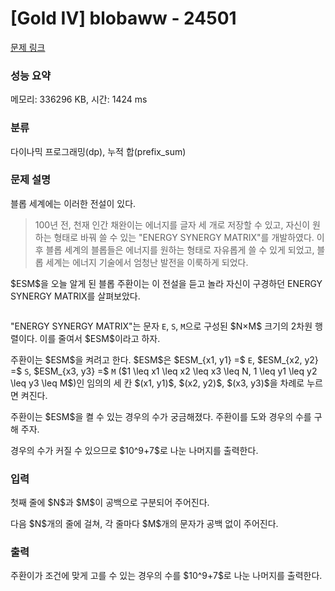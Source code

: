 # [Gold IV] blobaww - 24501 

[문제 링크](https://www.acmicpc.net/problem/24501) 

### 성능 요약

메모리: 336296 KB, 시간: 1424 ms

### 분류

다이나믹 프로그래밍(dp), 누적 합(prefix_sum)

### 문제 설명

<p>블롭 세계에는 이러한 전설이 있다.</p>

<blockquote>
<p>100년 전, 천재 인간 채완이는 에너지를 글자 세 개로 저장할 수 있고, 자신이 원하는 형태로 바꿔 쓸 수 있는 "ENERGY SYNERGY MATRIX"를 개발하였다. 이후 블롭 세계의 블롭들은 에너지를 원하는 형태로 자유롭게 쓸 수 있게 되었고, 블롭 세계는 에너지 기술에서 엄청난 발전을 이룩하게 되었다.</p>
</blockquote>

<p>$ESM$을 오늘 알게 된 블롭 주환이는 이 전설을 듣고 놀라 자신이 구경하던 ENERGY SYNERGY MATRIX를 살펴보았다.</p>

<p style="text-align: center;"><img alt="" src=""><img alt="" src=""></p>

<p>"ENERGY SYNERGY MATRIX"는 문자 <code>E</code>, <code>S</code>, <code>M</code>으로 구성된 $N×M$ 크기의 2차원 행렬이다. 이를 줄여서 $ESM$이라고 하자.</p>

<p>주환이는 $ESM$을 켜려고 한다. $ESM$은 $ESM_{x1, y1} =$ <code>E</code>, $ESM_{x2, y2} =$ <code>S</code>, $ESM_{x3, y3} =$ <code>M</code> ($1 \leq x1 \leq x2 \leq x3 \leq N, 1 \leq y1 \leq y2 \leq y3 \leq M$)인 임의의 세 칸 $(x1, y1)$, $(x2, y2)$, $(x3, y3)$을 차례로 누르면 켜진다.</p>

<p>주환이는 $ESM$을 켤 수 있는 경우의 수가 궁금해졌다. 주환이를 도와 경우의 수를 구해 주자.</p>

<p>경우의 수가 커질 수 있으므로 $10^9+7$로 나눈 나머지를 출력한다.</p>

### 입력 

 <p>첫째 줄에 $N$과 $M$이 공백으로 구분되어 주어진다.</p>

<p>다음 $N$개의 줄에 걸쳐, 각 줄마다 $M$개의 문자가 공백 없이 주어진다.</p>

### 출력 

 <p>주환이가 조건에 맞게 고를 수 있는 경우의 수를 $10^9+7$로 나눈 나머지를 출력한다.</p>

